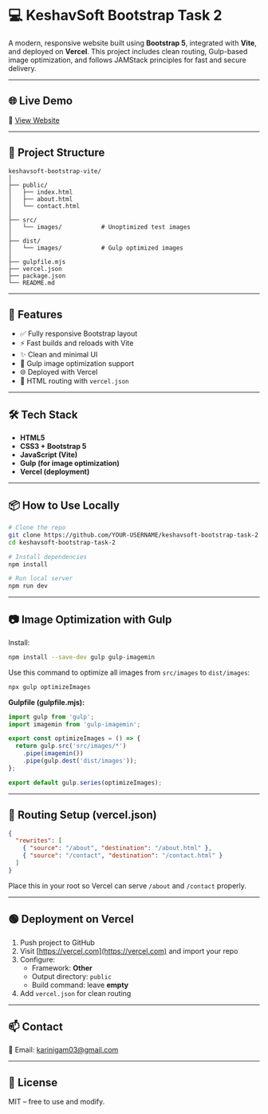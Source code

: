 # 💻 KeshavSoft Bootstrap Task 2

A modern, responsive website built using **Bootstrap 5**, integrated with **Vite**, and deployed on **Vercel**. This project includes clean routing, Gulp-based image optimization, and follows JAMStack principles for fast and secure delivery.

---

## 🌐 Live Demo

🔗 [View Website](https://keshavsoft-bootstrap-task-2.vercel.app/)

---

## 📂 Project Structure

```
keshavsoft-bootstrap-vite/
│
├── public/
│   ├── index.html
│   ├── about.html
│   └── contact.html
│
├── src/
│   └── images/           # Unoptimized test images
│
├── dist/
│   └── images/           # Gulp optimized images
│
├── gulpfile.mjs
├── vercel.json
├── package.json
└── README.md
```

---

## 🚀 Features

- ✅ Fully responsive Bootstrap layout
- ⚡ Fast builds and reloads with Vite
- ✨ Clean and minimal UI
- 🧰 Gulp image optimization support
- 🌐 Deployed with Vercel
- 📄 HTML routing with `vercel.json`

---

## 🛠️ Tech Stack

- **HTML5**
- **CSS3 + Bootstrap 5**
- **JavaScript (Vite)**
- **Gulp (for image optimization)**
- **Vercel (deployment)**

---

## 📦 How to Use Locally

```bash
# Clone the repo
git clone https://github.com/YOUR-USERNAME/keshavsoft-bootstrap-task-2.git
cd keshavsoft-bootstrap-task-2

# Install dependencies
npm install

# Run local server
npm run dev
```

---

## 📷 Image Optimization with Gulp

Install:

```bash
npm install --save-dev gulp gulp-imagemin
```

Use this command to optimize all images from `src/images` to `dist/images`:

```bash
npx gulp optimizeImages
```

**Gulpfile (gulpfile.mjs):**

```js
import gulp from 'gulp';
import imagemin from 'gulp-imagemin';

export const optimizeImages = () => {
  return gulp.src('src/images/*')
    .pipe(imagemin())
    .pipe(gulp.dest('dist/images'));
};

export default gulp.series(optimizeImages);
```

---

## 📁 Routing Setup (vercel.json)

```json
{
  "rewrites": [
    { "source": "/about", "destination": "/about.html" },
    { "source": "/contact", "destination": "/contact.html" }
  ]
}
```

Place this in your root so Vercel can serve `/about` and `/contact` properly.

---

## 🟢 Deployment on Vercel

1. Push project to GitHub
2. Visit [https://vercel.com](https://vercel.com) and import your repo
3. Configure:
   - Framework: **Other**
   - Output directory: `public`
   - Build command: leave **empty**
4. Add `vercel.json` for clean routing

---

## 📫 Contact

📧 Email: [karinigam03@gmail.com](mailto:karinigam03@gmail.com)

---

## 🔖 License

MIT – free to use and modify.

